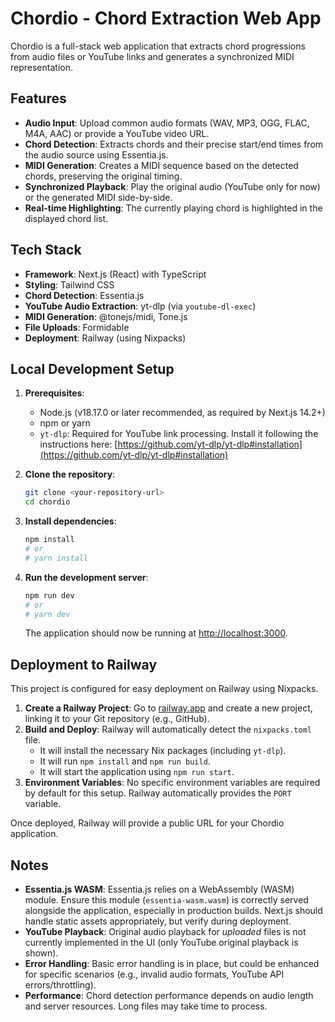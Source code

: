 # Chordio - Chord Extraction Web App

Chordio is a full-stack web application that extracts chord progressions from audio files or YouTube links and generates a synchronized MIDI representation.

## Features

-   **Audio Input**: Upload common audio formats (WAV, MP3, OGG, FLAC, M4A, AAC) or provide a YouTube video URL.
-   **Chord Detection**: Extracts chords and their precise start/end times from the audio source using Essentia.js.
-   **MIDI Generation**: Creates a MIDI sequence based on the detected chords, preserving the original timing.
-   **Synchronized Playback**: Play the original audio (YouTube only for now) or the generated MIDI side-by-side.
-   **Real-time Highlighting**: The currently playing chord is highlighted in the displayed chord list.

## Tech Stack

-   **Framework**: Next.js (React) with TypeScript
-   **Styling**: Tailwind CSS
-   **Chord Detection**: Essentia.js
-   **YouTube Audio Extraction**: yt-dlp (via `youtube-dl-exec`)
-   **MIDI Generation**: @tonejs/midi, Tone.js
-   **File Uploads**: Formidable
-   **Deployment**: Railway (using Nixpacks)

## Local Development Setup

1.  **Prerequisites**:
    *   Node.js (v18.17.0 or later recommended, as required by Next.js 14.2+)
    *   npm or yarn
    *   `yt-dlp`: Required for YouTube link processing. Install it following the instructions here: [https://github.com/yt-dlp/yt-dlp#installation](https://github.com/yt-dlp/yt-dlp#installation)

2.  **Clone the repository**:
    ```bash
    git clone <your-repository-url>
    cd chordio
    ```

3.  **Install dependencies**:
    ```bash
    npm install
    # or
    # yarn install
    ```

4.  **Run the development server**:
    ```bash
    npm run dev
    # or
    # yarn dev
    ```
    The application should now be running at [http://localhost:3000](http://localhost:3000).

## Deployment to Railway

This project is configured for easy deployment on Railway using Nixpacks.

1.  **Create a Railway Project**: Go to [railway.app](https://railway.app/) and create a new project, linking it to your Git repository (e.g., GitHub).
2.  **Build and Deploy**: Railway will automatically detect the `nixpacks.toml` file.
    *   It will install the necessary Nix packages (including `yt-dlp`).
    *   It will run `npm install` and `npm run build`.
    *   It will start the application using `npm run start`.
3.  **Environment Variables**: No specific environment variables are required by default for this setup. Railway automatically provides the `PORT` variable.

Once deployed, Railway will provide a public URL for your Chordio application.

## Notes

-   **Essentia.js WASM**: Essentia.js relies on a WebAssembly (WASM) module. Ensure this module (`essentia-wasm.wasm`) is correctly served alongside the application, especially in production builds. Next.js should handle static assets appropriately, but verify during deployment.
-   **YouTube Playback**: Original audio playback for *uploaded* files is not currently implemented in the UI (only YouTube original playback is shown).
-   **Error Handling**: Basic error handling is in place, but could be enhanced for specific scenarios (e.g., invalid audio formats, YouTube API errors/throttling).
-   **Performance**: Chord detection performance depends on audio length and server resources. Long files may take time to process.
